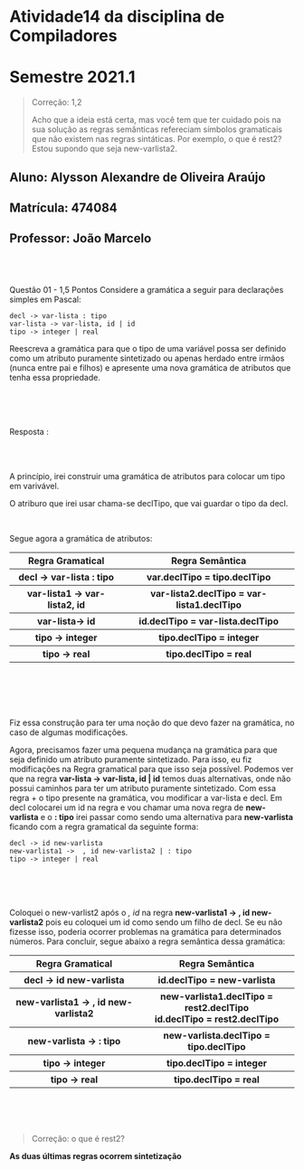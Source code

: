 # Atividade14 da disciplina de Compiladores
# Semestre 2021.1
> Correção: 1,2
> 
> Acho que a ideia está certa, mas você tem que ter cuidado pois na sua solução as regras semânticas refereciam símbolos gramaticais que não existem nas
> regras sintáticas. Por exemplo, o que é rest2? Estou supondo que seja new-varlista2.

## Aluno:     Alysson Alexandre de Oliveira Araújo
## Matrícula: 474084
## Professor: João Marcelo

#

<br>

Questão 01 - 1,5 Pontos
Considere a gramática a seguir para declarações simples em Pascal:

~~~~
decl -> var-lista : tipo
var-lista -> var-lista, id | id
tipo -> integer | real
~~~~


Reescreva a gramática para que o tipo de uma variável possa ser definido como um atributo puramente sintetizado ou apenas herdado entre irmãos (nunca entre pai e filhos) e apresente uma nova gramática de atributos que tenha essa propriedade.   

<br>
<br>
<br>

Resposta :

<br>
<br>

A princípio, irei construir uma gramática de atributos para colocar um tipo em varivável.

O atriburo que irei usar chama-se declTipo, que vai guardar o tipo da decl.

<br>

Segue agora a gramática de atributos:




<table style="width:100%">
  <tr>
    <th>Regra Gramatical</th>
    <th>Regra Semântica</th>
  </tr>
 
 <tr>
    <th>decl -> var-lista : tipo</th>
    <th>var.declTipo = tipo.declTipo</th>
  </tr>

  <tr>
    <th>var-lista1 -> var-lista2, id</th>
    <th>var-lista2.declTipo = var-lista1.declTipo</th>
  </tr>
  <tr>
    <th>var-lista-> id</th>
    <th>id.declTipo = var-lista.declTipo</th>
  </tr>
  <tr>
    <th>tipo -> integer</th>
    <th>tipo.declTipo = integer</th>
  </tr>
  <tr>
    <th>tipo -> real</th>
    <th>tipo.declTipo = real</th>
  </tr>

</table>


<br>
<br>
<br>
<br>

Fiz essa construção para ter uma noção do que devo fazer na gramática, no caso de algumas modificações.

Agora, precisamos fazer uma pequena mudança na gramática para que seja definido um atributo puramente sintetizado. Para isso, eu fiz modificações na Regra gramatical para que isso seja possível. Podemos ver que na regra **var-lista -> var-lista, id | id** temos duas alternativas, onde não possui caminhos para ter um atributo puramente sintetizado. Com essa regra + o tipo presente na gramática, vou modificar a var-lista e decl. Em decl colocarei um id na regra e vou chamar uma nova regra de **new-varlista** e o **: tipo** irei passar como sendo uma alternativa para **new-varlista** ficando com a regra gramatical da seguinte forma:

~~~~
decl -> id new-varlista 
new-varlista1 ->  , id new-varlista2 | : tipo
tipo -> integer | real 
~~~~

<br>
<br>
<br>

Coloquei o new-varlist2 após o *, id* na regra **new-varlista1 ->  , id new-varlista2** pois eu coloquei um id como sendo um filho de decl. Se eu não fizesse isso, poderia ocorrer problemas na gramática para determinados números. Para concluir, segue abaixo a regra semântica dessa gramática:

<table style="width:100%">
  <tr>
    <th>Regra Gramatical</th>
    <th>Regra Semântica</th>
  </tr>
 <tr>
    <th>decl -> id new-varlista</th>
    <th>id.declTipo = new-varlista</th>
  </tr>
  <tr>
    <th>new-varlista1 ->  , id new-varlista2</th>
    <th>new-varlista1.declTipo = rest2.declTipo
        <br>
        id.declTipo = rest2.declTipo
    </th>
  </tr>
  <tr>
    <th>new-varlista -> : tipo</th>
    <th>new-varlista.declTipo = tipo.declTipo</th>
  </tr>
  <tr>
    <th>tipo -> integer</th>
    <th>tipo.declTipo = integer</th>
  </tr>
  <tr>
    <th>tipo -> real</th>
    <th>tipo.declTipo = real</th>
  </tr>

</table>

<br>
<br>
<br>

> Correção: o que é rest2?

**As duas últimas regras ocorrem sintetização**
